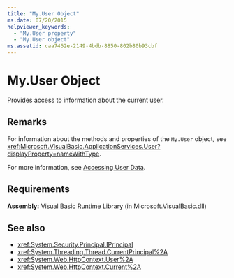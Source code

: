 ```yaml
---
title: "My.User Object"
ms.date: 07/20/2015
helpviewer_keywords: 
  - "My.User property"
  - "My.User object"
ms.assetid: caa7462e-2149-4bdb-8850-802b80b93cbf
---
```

# My.User Object
Provides access to information about the current user.  
  
## Remarks  
 For information about the methods and properties of the `My.User` object, see <xref:Microsoft.VisualBasic.ApplicationServices.User?displayProperty=nameWithType>.  
  
 For more information, see [Accessing User Data](../../developing-apps/programming/accessing-user-data.md).  
  
## Requirements  
 **Assembly:** Visual Basic Runtime Library (in Microsoft.VisualBasic.dll)  
  
## See also

- <xref:System.Security.Principal.IPrincipal>
- <xref:System.Threading.Thread.CurrentPrincipal%2A>
- <xref:System.Web.HttpContext.User%2A>
- <xref:System.Web.HttpContext.Current%2A>
